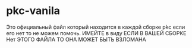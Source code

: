 # pkc-vanila
Это официальный файл который находится в каждой сборке pkc если его нет то не можем помочь. ИМЕЙТЕ в виду ЕСЛИ В ВАШЕЙ СБОРКЕ Нет ЭТОГО ФАЙЛА ТО ОНА МОЖЕТ БЫТЬ ВЗЛОМАНА
